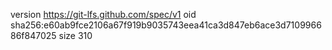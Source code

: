 version https://git-lfs.github.com/spec/v1
oid sha256:e60ab9fce2106a67f919b9035743eea41ca3d847eb6ace3d710996686f847025
size 310

